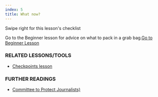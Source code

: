 ```yaml
---
index: 5
title: What now?
---
```

Swipe right for this lesson's checklist

Go to the Beginner lesson for advice on what to pack in a grab bag.[Go to Beginner Lesson](umbrella://lesson/protective-equipment/0)

### RELATED LESSONS/TOOLS

*   [Checkpoints lesson](umbrella://lesson/checkpoints/0)

### FURTHER READINGS

*   [Committee to Protect Journalists)](https://cpj.org/reports/2012/04/armed-conflict.php)